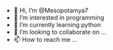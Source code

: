 - 👋 Hi, I’m @Mesopotamya7
- 👀 I’m interested in programming
- 🌱 I’m currently learning python
- 💞️ I’m looking to collaborate on ...
- 📫 How to reach me ...
